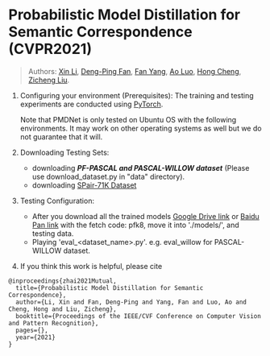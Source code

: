 #  Probabilistic Model Distillation for Semantic Correspondence (CVPR2021)

> Authors:
> [Xin Li](https://scholar.google.com/citations?user=TK-hRO8AAAAJ&hl=en), 
> [Deng-Ping Fan](https://dpfan.net/), 
> [Fan Yang](https://scholar.google.com/citations?user=FSfSgwQAAAAJ&hl=en), 
> [Ao Luo](), 
> [Hong Cheng](https://scholar.google.com/citations?user=-845MAcAAAAJ&hl=zh-CN), 
> [Zicheng Liu](https://scholar.google.com/citations?user=bkALdvsAAAAJ&hl=en).



1. Configuring your environment (Prerequisites):
    The training and testing experiments are conducted using [PyTorch](https://github.com/pytorch/pytorch).   
    
    Note that PMDNet is only tested on Ubuntu OS with the following environments. 
    It may work on other operating systems as well but we do not guarantee that it will.
    
<!--2. Downloading Testing Sets: -->
2. Downloading Testing Sets:
    + downloading _**PF-PASCAL and PASCAL-WILLOW dataset**_ (Please use download_dataset.py in "data" directory).
    + downloading [SPair-71K Dataset](http://cvlab.postech.ac.kr/research/SPair-71k/data/SPair-71k.tar.gz)

3. Testing Configuration:
    + After you download all the trained models [Google Drive link](https://drive.google.com/file/d/1N7sW5cecKcq9O5nYhjmZWJ_o9rWpy5h1/view?usp=sharing) or [Baidu Pan link](https://pan.baidu.com/s/1lczvoYWMLTjhy-ZZ2__HCQ) with the fetch code: pfk8, move it into './models/', and testing data.
    + Playing 'eval_<dataset_name>.py'. e.g. eval_willow for PASCAL-WILLOW dataset.

4. If you think this work is helpful, please cite

```
@inproceedings{zhai2021Mutual,
  title={Probabilistic Model Distillation for Semantic Correspondence},
  author={Li, Xin and Fan, Deng-Ping and Yang, Fan and Luo, Ao and Cheng, Hong and Liu, Zicheng},
  booktitle={Proceedings of the IEEE/CVF Conference on Computer Vision and Pattern Recognition},
  pages={},
  year={2021}
}
```
